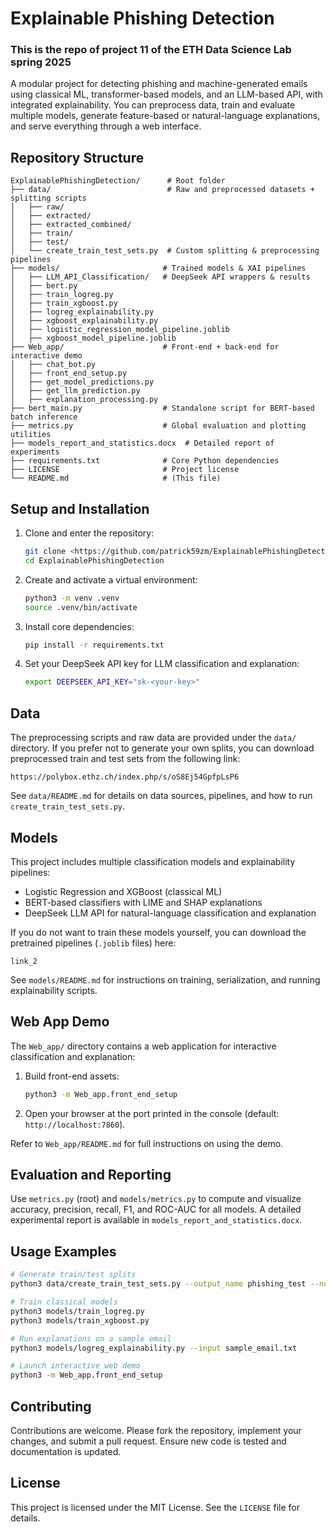 



# Explainable Phishing Detection

### This is the repo of project 11 of the ETH Data Science Lab spring 2025

A modular project for detecting phishing and machine-generated emails using classical ML, transformer-based models, and an LLM-based API, with integrated explainability. You can preprocess data, train and evaluate multiple models, generate feature-based or natural-language explanations, and serve everything through a web interface.

## Repository Structure

```
ExplainablePhishingDetection/      # Root folder
├── data/                          # Raw and preprocessed datasets + splitting scripts
│   ├── raw/
│   ├── extracted/
│   ├── extracted_combined/
│   ├── train/
│   ├── test/
│   └── create_train_test_sets.py  # Custom splitting & preprocessing pipelines
├── models/                       # Trained models & XAI pipelines
│   ├── LLM_API_Classification/   # DeepSeek API wrappers & results
│   ├── bert.py
│   ├── train_logreg.py
│   ├── train_xgboost.py
│   ├── logreg_explainability.py
│   ├── xgboost_explainability.py
│   ├── logistic_regression_model_pipeline.joblib
│   ├── xgboost_model_pipeline.joblib
├── Web_app/                      # Front-end + back-end for interactive demo
│   ├── chat_bot.py
│   ├── front_end_setup.py
│   ├── get_model_predictions.py
│   ├── get_llm_prediction.py
│   ├── explanation_processing.py
├── bert_main.py                  # Standalone script for BERT-based batch inference
├── metrics.py                    # Global evaluation and plotting utilities
├── models_report_and_statistics.docx  # Detailed report of experiments
├── requirements.txt              # Core Python dependencies
├── LICENSE                       # Project license
└── README.md                     # (This file)
```

## Setup and Installation

1. Clone and enter the repository:

   ```bash
   git clone <https://github.com/patrick59zm/ExplainablePhishingDetection>
   cd ExplainablePhishingDetection
   ```
2. Create and activate a virtual environment:

   ```bash
   python3 -m venv .venv
   source .venv/bin/activate
   ```
3. Install core dependencies:

   ```bash
   pip install -r requirements.txt
   ```
4. Set your DeepSeek API key for LLM classification and explanation:

   ```bash
   export DEEPSEEK_API_KEY="sk-<your-key>"
   ```

## Data

The preprocessing scripts and raw data are provided under the `data/` directory. If you prefer not to generate your own splits, you can download preprocessed train and test sets from the following link:

```
https://polybox.ethz.ch/index.php/s/oS8Ej54GpfpLsP6
```

See `data/README.md` for details on data sources, pipelines, and how to run `create_train_test_sets.py`.

## Models

This project includes multiple classification models and explainability pipelines:

* Logistic Regression and XGBoost (classical ML)
* BERT-based classifiers with LIME and SHAP explanations
* DeepSeek LLM API for natural-language classification and explanation

If you do not want to train these models yourself, you can download the pretrained pipelines (`.joblib` files) here:

```
link_2
```

See `models/README.md` for instructions on training, serialization, and running explainability scripts.

## Web App Demo

The `Web_app/` directory contains a web application for interactive classification and explanation:

1. Build front-end assets:

   ```bash
   python3 -m Web_app.front_end_setup
   ```
   
2. Open your browser at the port printed in the console (default: `http://localhost:7860`).

Refer to `Web_app/README.md` for full instructions on using the demo.

## Evaluation and Reporting

Use `metrics.py` (root) and `models/metrics.py` to compute and visualize accuracy, precision, recall, F1, and ROC-AUC for all models. A detailed experimental report is available in `models_report_and_statistics.docx`.

## Usage Examples

```bash
# Generate train/test splits
python3 data/create_train_test_sets.py --output_name phishing_test --num_rows 10000 --data_type phishing

# Train classical models
python3 models/train_logreg.py
python3 models/train_xgboost.py

# Run explanations on a sample email
python3 models/logreg_explainability.py --input sample_email.txt

# Launch interactive web demo
python3 -m Web_app.front_end_setup
```

## Contributing

Contributions are welcome. Please fork the repository, implement your changes, and submit a pull request. Ensure new code is tested and documentation is updated.

## License

This project is licensed under the MIT License. See the `LICENSE` file for details.



